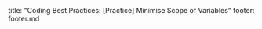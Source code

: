 <frontmatter>
title: "Coding Best Practices: [Practice] Minimise Scope of Variables"
footer: footer.md
</frontmatter>

<include src="unit-inPage-asFlat.md" boilerplate />
